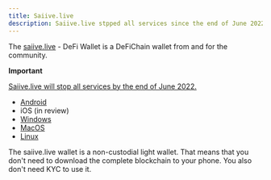 ```yaml
---
title: Saiive.live
description: Saiive.live stpped all services since the end of June 2022. 
---
```


The [saiive.live](https://www.saiive.live) - DeFi Wallet is a DeFiChain wallet from and for the community.

**Important**

[Saiive.live will stop all services by the end of June 2022.](https://www.reddit.com/r/defiblockchain/comments/tdwhms/saiivelive_end_of_service_announcement/)

- [Android](https://play.google.com/store/apps/details?id=at.saiive.live)
- iOS (in review)
- [Windows](https://github.com/saiive/saiive.live/releases)
- [MacOS](https://github.com/saiive/saiive.live/releases)
- [Linux](https://github.com/saiive/saiive.live/releases)

The saiive.live wallet is a non-custodial light wallet. That means that you don't need to download the complete blockchain to your phone. You also don't need KYC to use it.
